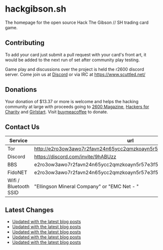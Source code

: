 # hackgibson.sh
The homepage for the open source Hack The Gibson // SH trading card game.


## Contributing

To add your card just submit a pull request with your card's front art, it would be added to the next run of set after community play testing.

Game play and discussions over the project is held the r2600 discord server. Come join us at [Discord](https://discord.com/invite/9hABUzz) or via IRC at https://www.scuttled.net/


## Donations

Your donation of $13.37 or more is welcome and helps the hacking community at large with proceeds going to [2600 Magazine](https://2600.com/), [Hackers for Charity](https://hackersforcharity.org) and [Girlstart](https://girlstart.org).  Visit [buymeacoffee](https://www.buymeacoffee.com/hackgibson.sh) to donate.


## Contact Us

Service | url
-|-
Tor | http://e2ro3ow3awo7r2favn24n65ycc2qmzkoayn5r57e3f56nvjwdcgg32ad.onion
Discord | https://discord.com/invite/9hABUzz
BBS | e2ro3ow3awo7r2favn24n65ycc2qmzkoayn5r57e3f56nvjwdcgg32ad.onion:23
FidoNET | e2ro3ow3awo7r2favn24n65ycc2qmzkoayn5r57e3f56nvjwdcgg32ad.onion:24554
Wifi / Bluetooth SSID | "Ellingson Mineral Company" or "EMC Net - <fidonet address>"

## Latest Changes
<!-- BLOG-POST-LIST:START -->
- [Updated with the latest blog posts](https://github.com/DFW2600/hackgibson.sh/commit/9e8f47806100d32cb62775aef9e0e832cbbdb01f)
- [Updated with the latest blog posts](https://github.com/DFW2600/hackgibson.sh/commit/1f131c3df47b0d29993bc50aeacf4627f28558ba)
- [Updated with the latest blog posts](https://github.com/DFW2600/hackgibson.sh/commit/eb81658c3c5de7e624c6ebf115a3b3c878f4709f)
- [Updated with the latest blog posts](https://github.com/DFW2600/hackgibson.sh/commit/4529c18cdc1dc21fec8ce104b75414a7ccca8a10)
- [Updated with the latest blog posts](https://github.com/DFW2600/hackgibson.sh/commit/e09871dfb6c3140e93052abe115400191730b439)
<!-- BLOG-POST-LIST:END -->
